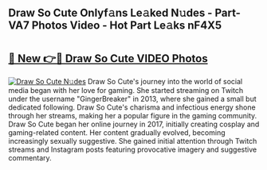 ## Draw So Cute Onlyf𝚊ns Le𝚊ked N𝚞des - Part-VA7 Photos Video - Hot Part Le𝚊ks nF4X5

# <h2><a href="http://ac50736.deff.icu/?id=Draw+So+Cute">🔗 New 👉🔴 Draw So Cute VIDEO Photos</a></h2>

[![Draw So Cute N𝚞des](https://i.imgur.com/rIISA9y.gif)](http://ac50736.deff.icu/?id=Draw+So+Cute)
Draw So Cute's journey into the world of social media began with her love for gaming. She started streaming on Twitch under the username "GingerBreaker" in 2013, where she gained a small but dedicated following. Draw So Cute's charisma and infectious energy shone through her streams, making her a popular figure in the gaming community. Draw So Cute began her online journey in 2017, initially creating cosplay and gaming-related content. Her content gradually evolved, becoming increasingly sexually suggestive. She gained initial attention through Twitch streams and Instagram posts featuring provocative imagery and suggestive commentary.
